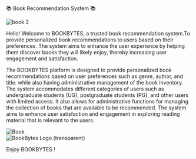 📚 Book Recommendation System 📚

![book 2](https://github.com/jjn7702/SECJ2154-OOP/assets/172096938/bdd7c42f-454b-4200-a8ef-024111d8b5ef)


Hello! Welcome to BOOKBYTES, a trusted book recommendation system.To provide personalized book recommendations to users based on their preferences. The system aims to enhance the user experience by helping them discover books they will likely enjoy, thereby increasing user engagement and satisfaction. 

The BOOKBYTES platform is designed to provide personalized book recommendations based on user preferences such as genre, author, and title. while also having administrative management of the book inventory. The system accommodates different categories of users such as undergraduate students (UG), postgraduate students (PG), and other users with limited access. It also allows for administrative functions for managing the collection of books that are available to be recommended. The system aims to enhance user satisfaction and engagement in exploring reading material that is relevant to the users.


![Book](https://github.com/jjn7702/SECJ2154-OOP/assets/172096938/d5e21bb7-284e-4cd0-adc8-5f16819d94ac)   
![BookBytes Logo (transparent)](https://github.com/jjn7702/SECJ2154-OOP/assets/172096938/b4cb38c2-d737-4851-a075-80ba857ad3d7)

Enjoy BOOKBYTES !
